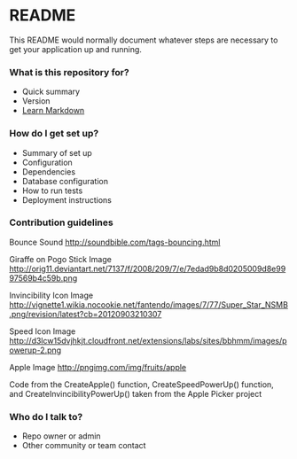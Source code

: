 # README #

This README would normally document whatever steps are necessary to get your application up and running.

### What is this repository for? ###

* Quick summary
* Version
* [Learn Markdown](https://bitbucket.org/tutorials/markdowndemo)

### How do I get set up? ###

* Summary of set up
* Configuration
* Dependencies
* Database configuration
* How to run tests
* Deployment instructions

### Contribution guidelines ###

Bounce Sound
http://soundbible.com/tags-bouncing.html

Giraffe on Pogo Stick Image
http://orig11.deviantart.net/7137/f/2008/209/7/e/7edad9b8d0205009d8e9997569b4c59b.png

Invincibility Icon Image
http://vignette1.wikia.nocookie.net/fantendo/images/7/77/Super_Star_NSMB.png/revision/latest?cb=20120903210307

Speed Icon Image
http://d3lcw15dvjhkjt.cloudfront.net/extensions/labs/sites/bbhmm/images/powerup-2.png

Apple Image
http://pngimg.com/img/fruits/apple

Code from the CreateApple() function, CreateSpeedPowerUp() function, and CreateInvincibilityPowerUp() taken from the Apple Picker project

### Who do I talk to? ###

* Repo owner or admin
* Other community or team contact